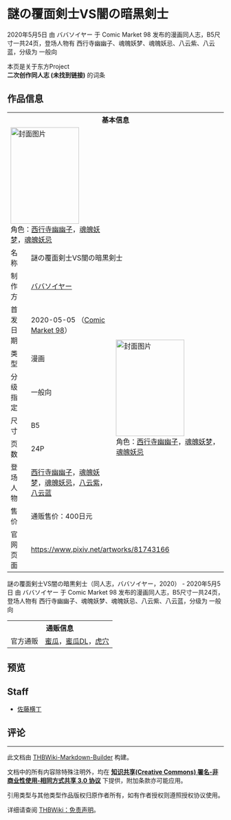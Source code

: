# 謎の覆面剣士VS闇の暗黒剣士

<!-- source html: G:\repos\THBWiki-Markdown-Builder\THBWikiMarkdown\Temp\main\3\30\ns0%3A%E8%AC%8E%E3%81%AE%E8%A6%86%E9%9D%A2%E5%89%A3%E5%A3%ABVS%E9%97%87%E3%81%AE%E6%9A%97%E9%BB%92%E5%89%A3%E5%A3%AB.html -->

2020年5月5日 由 ババソイヤー 于 Comic Market 98 发布的漫画同人志，B5尺寸一共24页，登场人物有 西行寺幽幽子、魂魄妖梦、魂魄妖忌、八云紫、八云蓝，分级为 一般向

本页是关于东方Project  
 **二次创作同人志 (未找到链接)** 的词条
## 作品信息

<table><tbody><tr><th colspan="3">基本信息</th></tr><tr><td class="cover-artwork-mobile" colspan="2"><a href="./文件-謎の覆面剣士VS闇の暗黒剣士封面.jpg.md" class="image" title="封面图片"><img alt="封面图片" src="https://upload.thwiki.cc/thumb/c/cf/%E8%AC%8E%E3%81%AE%E8%A6%86%E9%9D%A2%E5%89%A3%E5%A3%ABVS%E9%97%87%E3%81%AE%E6%9A%97%E9%BB%92%E5%89%A3%E5%A3%AB%E5%B0%81%E9%9D%A2.jpg/159px-%E8%AC%8E%E3%81%AE%E8%A6%86%E9%9D%A2%E5%89%A3%E5%A3%ABVS%E9%97%87%E3%81%AE%E6%9A%97%E9%BB%92%E5%89%A3%E5%A3%AB%E5%B0%81%E9%9D%A2.jpg" decoding="async" loading="lazy" width="159" height="224" srcset="https://upload.thwiki.cc/thumb/c/cf/%E8%AC%8E%E3%81%AE%E8%A6%86%E9%9D%A2%E5%89%A3%E5%A3%ABVS%E9%97%87%E3%81%AE%E6%9A%97%E9%BB%92%E5%89%A3%E5%A3%AB%E5%B0%81%E9%9D%A2.jpg/238px-%E8%AC%8E%E3%81%AE%E8%A6%86%E9%9D%A2%E5%89%A3%E5%A3%ABVS%E9%97%87%E3%81%AE%E6%9A%97%E9%BB%92%E5%89%A3%E5%A3%AB%E5%B0%81%E9%9D%A2.jpg 1.5x, https://upload.thwiki.cc/thumb/c/cf/%E8%AC%8E%E3%81%AE%E8%A6%86%E9%9D%A2%E5%89%A3%E5%A3%ABVS%E9%97%87%E3%81%AE%E6%9A%97%E9%BB%92%E5%89%A3%E5%A3%AB%E5%B0%81%E9%9D%A2.jpg/317px-%E8%AC%8E%E3%81%AE%E8%A6%86%E9%9D%A2%E5%89%A3%E5%A3%ABVS%E9%97%87%E3%81%AE%E6%9A%97%E9%BB%92%E5%89%A3%E5%A3%AB%E5%B0%81%E9%9D%A2.jpg 2x" data-file-width="800" data-file-height="1129"></a><div class="cover-char">角色：<a href="./西行寺幽幽子.md" title="西行寺幽幽子">西行寺幽幽子</a>，<a href="./魂魄妖梦.md" title="魂魄妖梦">魂魄妖梦</a>，<a href="./魂魄妖忌.md" title="魂魄妖忌">魂魄妖忌</a></div></td>
</tr><tr><td class="label">名称</td><td colspan="2"> 謎の覆面剣士VS闇の暗黒剣士 </td></tr><tr><td class="label">制作方</td><td><a href="./ババソイヤー.md" title="ババソイヤー">ババソイヤー</a></td><td class="cover-artwork" rowspan="8" style="min-width:224px;"><a href="./文件-謎の覆面剣士VS闇の暗黒剣士封面.jpg.md" class="image" title="封面图片"><img alt="封面图片" src="https://upload.thwiki.cc/thumb/c/cf/%E8%AC%8E%E3%81%AE%E8%A6%86%E9%9D%A2%E5%89%A3%E5%A3%ABVS%E9%97%87%E3%81%AE%E6%9A%97%E9%BB%92%E5%89%A3%E5%A3%AB%E5%B0%81%E9%9D%A2.jpg/159px-%E8%AC%8E%E3%81%AE%E8%A6%86%E9%9D%A2%E5%89%A3%E5%A3%ABVS%E9%97%87%E3%81%AE%E6%9A%97%E9%BB%92%E5%89%A3%E5%A3%AB%E5%B0%81%E9%9D%A2.jpg" decoding="async" loading="lazy" width="159" height="224" srcset="https://upload.thwiki.cc/thumb/c/cf/%E8%AC%8E%E3%81%AE%E8%A6%86%E9%9D%A2%E5%89%A3%E5%A3%ABVS%E9%97%87%E3%81%AE%E6%9A%97%E9%BB%92%E5%89%A3%E5%A3%AB%E5%B0%81%E9%9D%A2.jpg/238px-%E8%AC%8E%E3%81%AE%E8%A6%86%E9%9D%A2%E5%89%A3%E5%A3%ABVS%E9%97%87%E3%81%AE%E6%9A%97%E9%BB%92%E5%89%A3%E5%A3%AB%E5%B0%81%E9%9D%A2.jpg 1.5x, https://upload.thwiki.cc/thumb/c/cf/%E8%AC%8E%E3%81%AE%E8%A6%86%E9%9D%A2%E5%89%A3%E5%A3%ABVS%E9%97%87%E3%81%AE%E6%9A%97%E9%BB%92%E5%89%A3%E5%A3%AB%E5%B0%81%E9%9D%A2.jpg/317px-%E8%AC%8E%E3%81%AE%E8%A6%86%E9%9D%A2%E5%89%A3%E5%A3%ABVS%E9%97%87%E3%81%AE%E6%9A%97%E9%BB%92%E5%89%A3%E5%A3%AB%E5%B0%81%E9%9D%A2.jpg 2x" data-file-width="800" data-file-height="1129"></a><div class="cover-char">角色：<a href="./西行寺幽幽子.md" title="西行寺幽幽子">西行寺幽幽子</a>，<a href="./魂魄妖梦.md" title="魂魄妖梦">魂魄妖梦</a>，<a href="./魂魄妖忌.md" title="魂魄妖忌">魂魄妖忌</a></div></td>
</tr><tr><td class="label">首发日期</td><td>2020-05-05&#160;（<a href="/展会作品列表?e=Comic+Market%2398">Comic Market 98</a>）</td></tr><tr><td class="label">类型</td><td>漫画</td></tr><tr><td class="label">分级指定</td><td>一般向</td></tr><tr><td class="label">尺寸</td><td>B5</td></tr><tr><td class="label">页数</td><td>24P</td></tr><tr><td class="label">登场人物</td><td><a href="./西行寺幽幽子.md" title="西行寺幽幽子">西行寺幽幽子</a>，<a href="./魂魄妖梦.md" title="魂魄妖梦">魂魄妖梦</a>，<a href="./魂魄妖忌.md" title="魂魄妖忌">魂魄妖忌</a>，<a href="./八云紫.md" title="八云紫">八云紫</a>，<a href="./八云蓝.md" title="八云蓝">八云蓝</a></td></tr><tr><td class="label">售价</td><td>通贩售价：400日元</td></tr>
<tr><td class="label">官网页面</td><td colspan="2"><a rel="nofollow" class="external free" href="https://www.pixiv.net/artworks/81743166">https://www.pixiv.net/artworks/81743166</a></td></tr></tbody></table>

謎の覆面剣士VS闇の暗黒剣士（同人志，ババソイヤー，2020） - 2020年5月5日 由 ババソイヤー 于 Comic Market 98 发布的漫画同人志，B5尺寸一共24页，登场人物有 西行寺幽幽子、魂魄妖梦、魂魄妖忌、八云紫、八云蓝，分级为 一般向

<table><tbody><tr><th colspan="3">通贩信息</th></tr><tr><td class="label">官方通贩</td><td colspan="2"><a rel="nofollow" class="external text" href="https://www.melonbooks.co.jp/detail/detail.php?product_id=673437">蜜瓜</a>，<a rel="nofollow" class="external text" href="https://www.melonbooks.co.jp/detail/detail.php?product_id=674087">蜜瓜DL</a>，<a rel="nofollow" class="external text" href="https://ec.toranoana.jp/tora_r/ec/item/040030834991">虎穴</a></td></tr></tbody></table>


## 预览
## Staff
- [佐藤横丁](./佐藤横丁.md)

## 评论




---

此文档由 [THBWiki-Markdown-Builder](https://github.com/Delsin-Yu/THBWiki-Markdown-Builder) 构建。

文档中的所有内容除特殊注明外，均在 [**知识共享(Creative Commons) 署名-非商业性使用-相同方式共享 3.0 协议**](https://creativecommons.org/licenses/by-sa/3.0/deed.zh-hans) 下提供，附加条款亦可能应用。

引用类型与其他类型作品版权归原作者所有，如有作者授权则遵照授权协议使用。

详细请查阅 [THBWiki：免责声明](https://thbwiki.cc/THBWiki:%E5%85%8D%E8%B4%A3%E5%A3%B0%E6%98%8E)。

